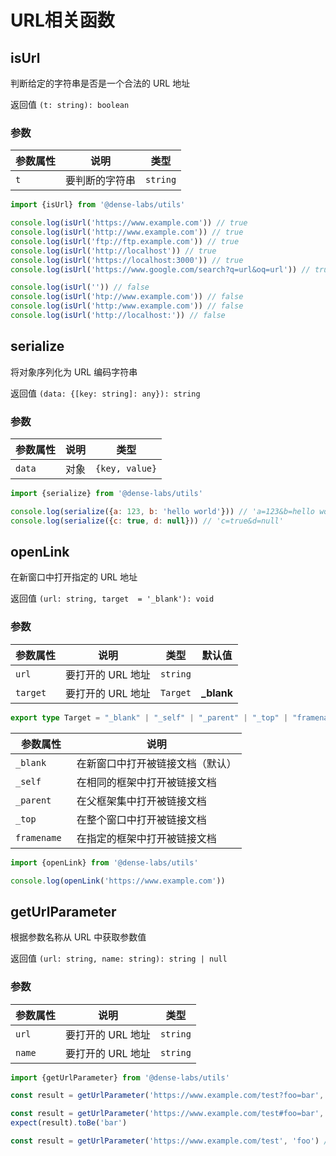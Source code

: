 # URL相关函数

## isUrl

判断给定的字符串是否是一个合法的 URL 地址

返回值 `(t: string): boolean`

### 参数

| **参数属性** | **说明**     | **类型**  |
| ------------ | ------------ | --------- |
| `t`  | 要判断的字符串| `string` |

```js
import {isUrl} from '@dense-labs/utils'

console.log(isUrl('https://www.example.com')) // true
console.log(isUrl('http://www.example.com')) // true
console.log(isUrl('ftp://ftp.example.com')) // true
console.log(isUrl('http://localhost')) // true
console.log(isUrl('https://localhost:3000')) // true
console.log(isUrl('https://www.google.com/search?q=url&oq=url')) // true

console.log(isUrl('')) // false
console.log(isUrl('htp://www.example.com')) // false
console.log(isUrl('http:/www.example.com')) // false
console.log(isUrl('http://localhost:')) // false
```

## serialize

将对象序列化为 URL 编码字符串

返回值 `(data: {[key: string]: any}): string`

### 参数

| **参数属性** | **说明**     | **类型**  |
| ------------ | ------------ | --------- |
| `data`  | 对象| `{key, value}` |

```js
import {serialize} from '@dense-labs/utils'

console.log(serialize({a: 123, b: 'hello world'})) // 'a=123&b=hello world'
console.log(serialize({c: true, d: null})) // 'c=true&d=null'
```

## openLink

在新窗口中打开指定的 URL 地址

返回值 `(url: string, target  = '_blank'): void`

### 参数

| **参数属性** | **说明**     | **类型**  | **默认值**  |
| ------------ | ------------ | --------- |---------  |
| `url`  | 要打开的 URL 地址| `string` |
| `target `  | 要打开的 URL 地址| `Target` | **_blank** |

```ts
export type Target = "_blank" | "_self" | "_parent" | "_top" | "framename"; 

```

| **参数属性** | **说明**     |
| ------------ | ------------ | 
| `_blank`  |在新窗口中打开被链接文档（默认）|
| `_self `  | 在相同的框架中打开被链接文档|
| `_parent `  | 在父框架集中打开被链接文档|
| `_top `  | 在整个窗口中打开被链接文档|
| `framename `  | 在指定的框架中打开被链接文档 |

```js
import {openLink} from '@dense-labs/utils'

console.log(openLink('https://www.example.com'))
```

## getUrlParameter

根据参数名称从 URL 中获取参数值

返回值 `(url: string, name: string): string | null`

### 参数

| **参数属性** | **说明**     | **类型**  |
| ------------ | ------------ | --------- |
| `url`  | 要打开的 URL 地址| `string` |
| `name `  | 要打开的 URL 地址| `string` |


```js
import {getUrlParameter} from '@dense-labs/utils'

const result = getUrlParameter('https://www.example.com/test?foo=bar', 'foo') // bar

const result = getUrlParameter('https://www.example.com/test#foo=bar', 'foo') // bar
expect(result).toBe('bar')

const result = getUrlParameter('https://www.example.com/test', 'foo') // null

```

